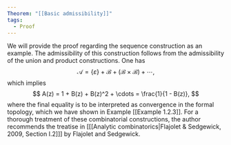 ```yaml
---
Theorem: "[[Basic admissibility]]"
tags:
  - Proof
---
```


We will provide the proof regarding the sequence construction as an example. The admissibility of this construction follows from the admissibility of the union and product constructions. One has
$$
\mathcal{A} = \{\varepsilon\} + \mathcal{B} + (\mathcal{B} \times \mathcal{B}) + \cdots,
$$
which implies
$$
A(z) = 1 + B(z) + B(z)^2 + \cdots = \frac{1}{1 - B(z)},
$$
where the final equality is to be interpreted as convergence in the formal topology, which we have shown in Example [[Example 1.2.3]].
For a thorough treatment of these combinatorial constructions, the author recommends the treatise in \[[[Analytic combinatorics|Flajolet & Sedgewick, 2009, Section I.2]]\] by Flajolet and Sedgewick.
